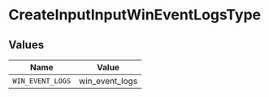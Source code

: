 # CreateInputInputWinEventLogsType


## Values

| Name             | Value            |
| ---------------- | ---------------- |
| `WIN_EVENT_LOGS` | win_event_logs   |